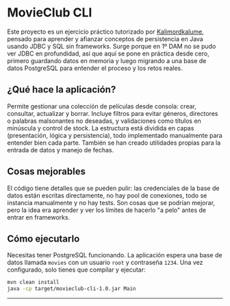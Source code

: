 # MovieClub CLI

Este proyecto es un ejercicio práctico tutorizado por [Kalimordkalume](https://github.com/Kalimordkalume), pensado para
aprender y afianzar conceptos de persistencia en Java usando JDBC y SQL sin frameworks. Surge porque en 1º DAM no se
pudo ver JDBC en profundidad, así que aquí se pone en práctica desde cero, primero guardando datos en memoria y luego
migrando a una base de datos PostgreSQL para entender el proceso y los retos reales.

## ¿Qué hace la aplicación?

Permite gestionar una colección de películas desde consola: crear, consultar, actualizar y borrar. Incluye filtros para
evitar géneros, directores o palabras malsonantes no deseadas, y validaciones como títulos en minúscula y control de
stock. La estructura está dividida en capas (presentación, lógica y persistencia), todo implementado manualmente para
entender bien cada parte. También se han creado utilidades propias para la entrada de datos y manejo de fechas.

## Cosas mejorables

El código tiene detalles que se pueden pulir: las credenciales de la base de datos están escritas directamente, no hay
pool de conexiones, todo se instancia manualmente y no hay tests. Son cosas que se podrían mejorar, pero la idea era
aprender y ver los límites de hacerlo "a pelo" antes de entrar en frameworks.

## Cómo ejecutarlo

Necesitas tener PostgreSQL funcionando. La aplicación espera una base de datos llamada `movies` con un usuario `root` y
contraseña `1234`. Una vez configurado, solo tienes que compilar y ejecutar:

```bash
mvn clean install
java -cp target/movieclub-cli-1.0.jar Main
```

---
